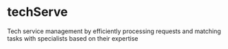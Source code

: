 # techServe
Tech service management by efficiently processing requests and matching tasks with specialists based on their expertise
